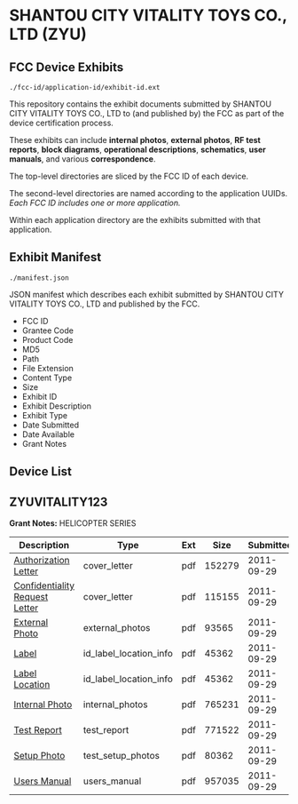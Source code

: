 # SHANTOU CITY VITALITY TOYS CO., LTD (ZYU)
## FCC Device Exhibits

```
./fcc-id/application-id/exhibit-id.ext
```

This repository contains the exhibit documents submitted by SHANTOU CITY VITALITY TOYS CO., LTD to (and published by) the FCC as part of the device certification process.

These exhibits can include **internal photos**, **external photos**, **RF test reports**, **block diagrams**, **operational descriptions**, **schematics**, **user manuals**, and various **correspondence**.

The top-level directories are sliced by the FCC ID of each device.

The second-level directories are named according to the application UUIDs. *Each FCC ID includes one or more application.*

Within each application directory are the exhibits submitted with that application. 

## Exhibit Manifest

```
./manifest.json
```

JSON manifest which describes each exhibit submitted by SHANTOU CITY VITALITY TOYS CO., LTD and published by the FCC.

- FCC ID
- Grantee Code
- Product Code
- MD5
- Path
- File Extension
- Content Type
- Size
- Exhibit ID
- Exhibit Description
- Exhibit Type
- Date Submitted
- Date Available
- Grant Notes

## Device List
## ZYUVITALITY123
**Grant Notes:** HELICOPTER SERIES

| Description | Type | Ext | Size | Submitted | Available |
| ----------- | ---- | --- | ---- | --------- | --------- |
| [Authorization Letter](ZYUVITALITY123/4a3a8614ef4d145bb746ae4c9c0cefb0/1552059.pdf) | cover_letter | pdf | 152279 | 2011-09-29 | 2011-09-29 |
| [Confidentiality Request Letter](ZYUVITALITY123/4a3a8614ef4d145bb746ae4c9c0cefb0/1552069.pdf) | cover_letter | pdf | 115155 | 2011-09-29 | 2011-09-29 |
| [External Photo](ZYUVITALITY123/4a3a8614ef4d145bb746ae4c9c0cefb0/1552060.pdf) | external_photos | pdf | 93565 | 2011-09-29 | 2011-09-29 |
| [Label](ZYUVITALITY123/4a3a8614ef4d145bb746ae4c9c0cefb0/1552061.pdf) | id_label_location_info | pdf | 45362 | 2011-09-29 | 2011-09-29 |
| [Label Location](ZYUVITALITY123/4a3a8614ef4d145bb746ae4c9c0cefb0/1552061.pdf) | id_label_location_info | pdf | 45362 | 2011-09-29 | 2011-09-29 |
| [Internal Photo](ZYUVITALITY123/4a3a8614ef4d145bb746ae4c9c0cefb0/1552063.pdf) | internal_photos | pdf | 765231 | 2011-09-29 | 2011-09-29 |
| [Test Report](ZYUVITALITY123/4a3a8614ef4d145bb746ae4c9c0cefb0/1552066.pdf) | test_report | pdf | 771522 | 2011-09-29 | 2011-09-29 |
| [Setup Photo](ZYUVITALITY123/4a3a8614ef4d145bb746ae4c9c0cefb0/1552067.pdf) | test_setup_photos | pdf | 80362 | 2011-09-29 | 2011-09-29 |
| [Users Manual](ZYUVITALITY123/4a3a8614ef4d145bb746ae4c9c0cefb0/1552068.pdf) | users_manual | pdf | 957035 | 2011-09-29 | 2011-09-29 |

